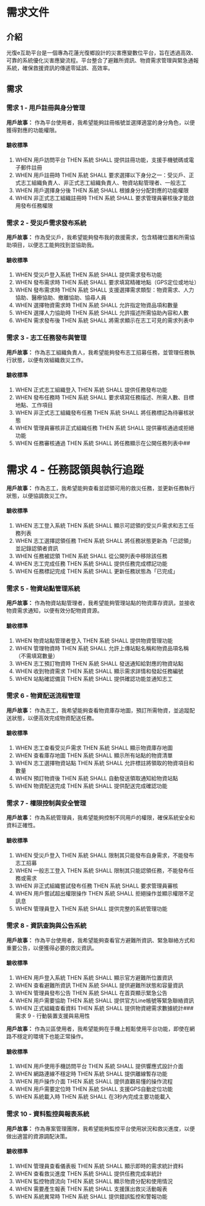 # 需求文件

## 介紹

光復e互助平台是一個專為花蓮光復鄉設計的災害應變數位平台，旨在透過高效、可靠的系統優化災害應變流程。平台整合了避難所資訊、物資需求管理與緊急通報系統，確保救援資訊的傳遞零延誤、高效率。

## 需求

### 需求 1 - 用戶註冊與身分管理

**用戶故事：** 作為平台使用者，我希望能夠註冊帳號並選擇適當的身分角色，以便獲得對應的功能權限。

#### 驗收標準

1. WHEN 用戶訪問平台 THEN 系統 SHALL 提供註冊功能，支援手機號碼或電子郵件註冊
2. WHEN 用戶註冊時 THEN 系統 SHALL 要求選擇以下身分之一：受災戶、正式志工組織負責人、非正式志工組織負責人、物資站點管理者、一般志工
3. WHEN 用戶選擇身分後 THEN 系統 SHALL 根據身分分配對應的功能權限
4. WHEN 非正式志工組織註冊時 THEN 系統 SHALL 要求管理員審核後才能啟用發布任務權限

### 需求 2 - 受災戶需求發布系統

**用戶故事：** 作為受災戶，我希望能夠發布我的救援需求，包含精確位置和所需協助項目，以便志工能夠找到並協助我。

#### 驗收標準

1. WHEN 受災戶登入系統 THEN 系統 SHALL 提供需求發布功能
2. WHEN 發布需求時 THEN 系統 SHALL 要求填寫精確地點（GPS定位或地址）
3. WHEN 發布需求時 THEN 系統 SHALL 支援選擇需求類型：物資需求、人力協助、醫療協助、撤離協助、協尋人員
4. WHEN 選擇物資需求時 THEN 系統 SHALL 允許指定物資品項和數量
5. WHEN 選擇人力協助時 THEN 系統 SHALL 允許描述所需協助內容和人數
6. WHEN 需求發布後 THEN 系統 SHALL 將需求顯示在志工可見的需求列表中

### 需求 3 - 志工任務發布與管理

**用戶故事：** 作為志工組織負責人，我希望能夠發布志工招募任務，並管理任務執行狀態，以便有效組織救災工作。

#### 驗收標準

1. WHEN 正式志工組織登入 THEN 系統 SHALL 提供任務發布功能
2. WHEN 發布任務時 THEN 系統 SHALL 要求填寫任務描述、所需人數、目標地點、工作項目
3. WHEN 非正式志工組織發布任務 THEN 系統 SHALL 將任務標記為待審核狀態
4. WHEN 管理員審核非正式組織任務 THEN 系統 SHALL 提供審核通過或拒絕功能
5. WHEN 任務審核通過 THEN 系統 SHALL 將任務顯示在公開任務列表中##
# 需求 4 - 任務認領與執行追蹤

**用戶故事：** 作為志工，我希望能夠查看並認領可用的救災任務，並更新任務執行狀態，以便協調救災工作。

#### 驗收標準

1. WHEN 志工登入系統 THEN 系統 SHALL 顯示可認領的受災戶需求和志工任務列表
2. WHEN 志工選擇認領任務 THEN 系統 SHALL 將任務狀態更新為「已認領」並記錄認領者資訊
3. WHEN 任務被認領 THEN 系統 SHALL 從公開列表中移除該任務
4. WHEN 志工完成任務 THEN 系統 SHALL 提供任務完成標記功能
5. WHEN 任務標記完成 THEN 系統 SHALL 更新任務狀態為「已完成」

### 需求 5 - 物資站點管理系統

**用戶故事：** 作為物資站點管理者，我希望能夠管理站點的物資庫存資訊，並接收物資需求通知，以便有效分配物資資源。

#### 驗收標準

1. WHEN 物資站點管理者登入 THEN 系統 SHALL 提供物資管理功能
2. WHEN 管理物資時 THEN 系統 SHALL 允許上傳站點名稱和物資品項名稱（不需填寫數量）
3. WHEN 志工預訂物資時 THEN 系統 SHALL 發送通知給對應的物資站點
4. WHEN 收到物資需求 THEN 系統 SHALL 顯示需求詳情和發起任務編號
5. WHEN 站點確認備貨 THEN 系統 SHALL 提供確認功能並通知志工

### 需求 6 - 物資配送流程管理

**用戶故事：** 作為志工，我希望能夠查看物資庫存地圖，預訂所需物資，並追蹤配送狀態，以便高效完成物資配送任務。

#### 驗收標準

1. WHEN 志工查看受災戶需求 THEN 系統 SHALL 顯示物資庫存地圖
2. WHEN 查看庫存地圖 THEN 系統 SHALL 顯示所有站點的物資清單
3. WHEN 志工選擇物資站點 THEN 系統 SHALL 允許標註將領取的物資項目和數量
4. WHEN 預訂物資後 THEN 系統 SHALL 自動發送領取通知給物資站點
5. WHEN 物資配送完成 THEN 系統 SHALL 提供配送完成確認功能

### 需求 7 - 權限控制與安全管理

**用戶故事：** 作為系統管理員，我希望能夠控制不同用戶的權限，確保系統安全和資料正確性。

#### 驗收標準

1. WHEN 受災戶登入 THEN 系統 SHALL 限制其只能發布自身需求，不能發布志工招募
2. WHEN 一般志工登入 THEN 系統 SHALL 限制其只能認領任務，不能發布任務或需求
3. WHEN 非正式組織嘗試發布任務 THEN 系統 SHALL 要求管理員審核
4. WHEN 用戶嘗試超出權限操作 THEN 系統 SHALL 拒絕操作並顯示權限不足訊息
5. WHEN 管理員登入 THEN 系統 SHALL 提供完整的系統管理功能

### 需求 8 - 資訊查詢與公告系統

**用戶故事：** 作為平台使用者，我希望能夠查看官方避難所資訊、緊急聯絡方式和重要公告，以便獲得必要的救災資訊。

#### 驗收標準

1. WHEN 用戶登入系統 THEN 系統 SHALL 顯示官方避難所位置資訊
2. WHEN 查看避難所資訊 THEN 系統 SHALL 提供避難所狀態和容量資訊
3. WHEN 管理員發布公告 THEN 系統 SHALL 在首頁顯示緊急公告
4. WHEN 用戶需要協助 THEN 系統 SHALL 提供官方Line帳號等緊急聯絡資訊
5. WHEN 正式組織查看資料 THEN 系統 SHALL 提供物資總需求數據統計### 
需求 9 - 行動裝置支援與易用性

**用戶故事：** 作為災區使用者，我希望能夠在手機上輕鬆使用平台功能，即使在網路不穩定的環境下也能正常操作。

#### 驗收標準

1. WHEN 用戶使用手機訪問平台 THEN 系統 SHALL 提供響應式設計介面
2. WHEN 網路連線不穩定時 THEN 系統 SHALL 提供離線暫存功能
3. WHEN 用戶操作介面 THEN 系統 SHALL 提供直觀易懂的操作流程
4. WHEN 用戶需要定位時 THEN 系統 SHALL 支援GPS自動定位功能
5. WHEN 系統載入時 THEN 系統 SHALL 在3秒內完成主要功能載入

### 需求 10 - 資料監控與報表系統

**用戶故事：** 作為專案管理團隊，我希望能夠監控平台使用狀況和救災進度，以便做出適當的資源調配決策。

#### 驗收標準

1. WHEN 管理員查看儀表板 THEN 系統 SHALL 顯示即時的需求統計資料
2. WHEN 查看救災進度 THEN 系統 SHALL 提供任務完成率統計
3. WHEN 監控物資流向 THEN 系統 SHALL 顯示物資分配和使用情況
4. WHEN 需要產生報表 THEN 系統 SHALL 支援匯出救災活動報表
5. WHEN 系統異常時 THEN 系統 SHALL 提供錯誤監控和警報功能